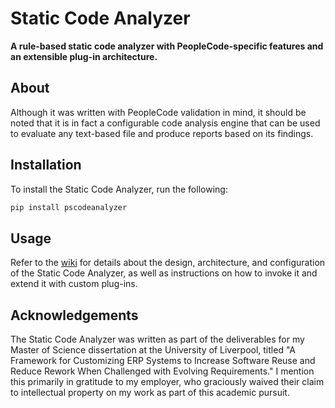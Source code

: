 # Static Code Analyzer

**A rule-based static code analyzer with PeopleCode-specific features and an extensible plug-in architecture.**

## About

Although it was written with PeopleCode validation in mind, it should be noted that it is in fact a configurable code analysis engine that can be used to evaluate any text-based file and produce reports based on its findings.

## Installation

To install the Static Code Analyzer, run the following:

```bash
pip install pscodeanalyzer
```

## Usage

Refer to the [wiki](https://github.com/lbaca/PSCodeAnalyzer/wiki) for details about the design, architecture, and configuration of the Static Code Analyzer, as well as instructions on how to invoke it and extend it with custom plug-ins.

## Acknowledgements

The Static Code Analyzer was written as part of the deliverables for my Master of Science dissertation at the University of Liverpool, titled "A Framework for Customizing ERP Systems to Increase Software Reuse and Reduce Rework When Challenged with Evolving Requirements." I mention this primarily in gratitude to my employer, who graciously waived their claim to intellectual property on my work as part of this academic pursuit.
